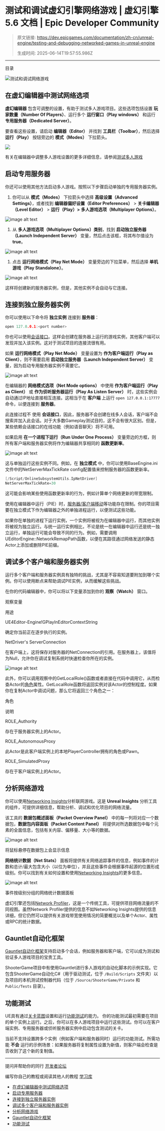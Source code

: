 # 测试和调试虚幻引擎网络游戏 | 虚幻引擎 5.6 文档 | Epic Developer Community

> 原文链接: https://dev.epicgames.com/documentation/zh-cn/unreal-engine/testing-and-debugging-networked-games-in-unreal-engine
> 
> 生成时间: 2025-06-14T19:57:55.986Z

---

目录

![测试和调试网络游戏](https://dev.epicgames.com/community/api/documentation/image/9b76d17d-4864-49b7-88f6-3a43cd53fcfd?resizing_type=fill&width=1920&height=335)

## 在虚幻编辑器中测试网络选项

**虚幻编辑器** 包含可调整的设置，有助于测试多人游戏项目。这些选项包括设置 **玩家数量（Number Of Players）**、运行多个 **运行窗口（Play windows）** 和运行 **专用服务器（Dedicated Server）**。

要查看这些设置，请启动 **编辑器（Editor）** 并找到 **工具栏（Toolbar）**，然后选择 **运行（Play）** 按钮旁边的 **模式（Modes）** 下拉箭头。

![](https://d1iv7db44yhgxn.cloudfront.net/documentation/images/2c86f88a-6032-4384-941e-2b2718986f3f/image_0.png)

有关在编辑器中调整多人游戏设置的更多详细信息，请参阅[测试多人游戏](/documentation/zh-cn/unreal-engine/testing-multiplayer-in-unreal-engine)

## 启动专用服务器

你还可以使用其他方法启动多人游戏。按照以下步骤启动单独的专用服务器实例。

1.  你可以从 **模式（Modes）** 下拉箭头中选择 **高级设置（Advanced Settings）**，或者找到 **编辑器偏好设置（Editor Preferences）** > **关卡编辑器（Level Editor）** > **运行（Play）> 多人游戏选项（Multiplayer Options）**。

![image alt text](https://d1iv7db44yhgxn.cloudfront.net/documentation/images/d0f66fb4-0eb6-4635-b2c9-24c74e02740b/image_1.png)

1.  从 **多人游戏选项（Multiplayer Options）类别**，找到 **启动独立服务器（Launch Independent Server）** 变量，然后点击该框，将其布尔值设为 **true**。

![image alt text](https://d1iv7db44yhgxn.cloudfront.net/documentation/images/bc1c6582-b569-405a-b75c-ec693eb16878/image_2.png)

1.  点击 **运行网络模式（Play Net Mode）** 变量旁边的下拉菜单，然后选择 **单机游戏（Play Standalone）**。

![image alt text](https://d1iv7db44yhgxn.cloudfront.net/documentation/images/be368e86-4284-420f-9dc6-b1ad946067e1/image_3.png)

这样将创建新的服务器实例，但是，其他实例不会自动与它连接。

## 连接到独立服务器实例

你可以使用以下命令将 **独立实例** 连接到 **服务器**：

```cpp
open 127.0.0.1:<port number>
```

你也可以使用[会话接口](/documentation/zh-cn/unreal-engine/online-subsystem-session-interface-in-unreal-engine)。这样会创建在服务器上运行的游戏实例，其他客户端可以发现并加入该实例。这对于测试项目的连接流很有用。

如果 **运行网络模式（Play Net Mode）** 变量设置为 **作为客户端运行（Play as Client）**，则不需要启用 **启动独立服务器（Launch Independent Server）** 变量，因为启动专用服务器实例不需要它。

![image alt text](https://d1iv7db44yhgxn.cloudfront.net/documentation/images/0c37c664-434c-4400-a1cb-ea4f4b32c2e1/image_4.png)

在编辑器的 **网络模式选项（Net Mode options）** 中使用 **作为客户端运行（Play as Client）** 或 **作为侦听服务器运行（Play As Listen Server）** 时，这些实例会自动通过IP地址直接相互连接。这相当于在 **客户端** 上运行 `open 127.0.0.1:17777` 命令，以便连接到 **服务器**。

此连接过程不 使用 **会话接口**，因此，服务器不会创建在线多人会话，客户端不会搜索并加入此会话。对于大多数Gameplay测试目的，这不会有很大区别。但是，某些依赖会话接口的在线功能（例如语音聊天）将不可用。

如果启用 **在一个进程下运行（Run Under One Process）** 变量旁边的方框，则所有客户端和服务器实例将作为编辑器共享相同的 **函数更新率**。

![image alt text](https://d1iv7db44yhgxn.cloudfront.net/documentation/images/be403bef-58d5-436d-afec-5e7bfc9b3020/image_5.png)

这与单独运行这些实例不同。例如，在 **独立模式** 中，你可以使用BaseEngine.ini文件中的NetServerMaxTickRate config配置值来控制服务器的函数更新率。

```cpp
[/Script/OnlineSubsystemUtils.IpNetDriver]
NetServerMaxTickRate=30
```

这可能会影响某些使用函数更新率的行为，例如计算单个网络更新的带宽限制。

使用在编辑器中运行（PIE）时，[服务器/客户端移动](/documentation/zh-cn/unreal-engine/travelling-in-multiplayer-in-unreal-engine)等功能存在限制。你的项目需要在独立模式下作为编辑器之外的单独进程运行，以便测试这些功能。

如果你在单独的进程下运行实例，一个实例将被视为在编辑器中运行，而其他实例将被视为独立运行。与统一运行实例相比，不论是统一在编辑器中运行还是统一独立运行，单独运行可能会导致不同的行为。例如，需要调用UEditorEngine::NetworkRemapPath函数，以便在其路径通过网络发送的静态Actor上添加或删除PIE前缀。

## 调试多个客户端和服务器实例

运行多个客户端和服务器实例具有独特的挑战，尤其是不容易知道要附加到哪个实例。你可以使用断点来帮助调试PIE实例，从而缓解这些挑战。

在你的代码编辑器中，你可以将以下变量添加到你的 **观察（Watch）** 窗口。

观察变量

用途

UE4Editor-Engine!GPlayInEditorContextString

确定你当前正在逐步执行的实例。

NetDriver's ServerConnection

在客户端上，这将保存对服务器的NetConnection的引用。在服务器上，该值将为Null，允许你在调试复制系统时快速检查你所在的实例。

![image alt text](https://d1iv7db44yhgxn.cloudfront.net/documentation/images/cc6d3029-963c-4957-8968-f8d44067cff7/image_6.png)

此外，你可以调用观察中的GetLocalRole()函数或者直接在代码中调用它，从而检查Actor的[角色](/documentation/zh-cn/unreal-engine/actor-role-and-remote-role-in-unreal-engine)属性。GetLocalRole函数将返回实例对该Actor的控制程度。如果你在复制Actor中调试问题，那么它将返回三个角色之一：

角色

说明

ROLE\_Authority

存在于服务器实例上的Actor。

ROLE\_AutonomousProxy

此Actor是此客户端实例上的本地PlayerController拥有的角色或Pawn。

ROLE\_SimulatedProxy

存在于客户端实例上的Actor。

## 分析网络游戏

你可以使用[Networking Insights](/documentation/zh-cn/unreal-engine/networking-insights-in-unreal-engine)分析联网游戏。这是 **Unreal Insights** 分析工具的组件，可提供详细信息，帮助分析、调试和优化项目的网络流量。

该工具的 **数据包概述面板（Packet Overview Panel）** 中的每一列将对应一个数据包，**数据包内容面板（Packet Content Panel）** 将提供对所选数据包中每个元素的全面信息，包括有关内容、偏移量、大小等的数据。

![image alt text](https://d1iv7db44yhgxn.cloudfront.net/documentation/images/47827df9-9cb9-4fe3-a68e-b5e9a244ab21/image_7.jpg)

将鼠标悬停在数据包上会显示信息

**网络统计数据（Net Stats）** 面板将提供有关网络追踪事件的信息，例如事件的计数和总计/最大包含大小（以位为单位），并且这些事件会根据事件起源的位置形成级别。你可以找到有关如何设置和使用[Networking Insights](/documentation/zh-cn/unreal-engine/networking-insights-in-unreal-engine)的更多信息。

![image alt text](https://d1iv7db44yhgxn.cloudfront.net/documentation/images/e3ab3a5b-c365-4128-b5f7-b7f1728bc6f1/image_8.jpg)

事件按级别分组的网络统计数据面板

虚幻引擎还包括[Network Profiler](/documentation/zh-cn/unreal-engine/using-the-network-profiler-in-unreal-engine)，这是一个传统工具，可提供项目网络流量的不同视图。虽然Network Profiler提供的信息不如Networking Insights提供的信息详细，但它仍然可以提供有关游戏带宽使用情况的简要概览以及单个Actor、属性或RPC的统计数据。

## Gauntlet自动化框架

[Gauntlet自动化框架](/documentation/zh-cn/unreal-engine/gauntlet-automation-framework-in-unreal-engine)支持启动多个会话，例如服务器和客户端，它可以成为测试和验证多人游戏项目的宝贵工具。

ShooterGame项目中有使用Gauntlet进行多人游戏的自动化脚本的示例实现。它包含ShooterGame自动化C#（用于驱动测试，位于 `/Build/Scripts` 文件夹）以及项目的本机测试控制器代码（位于 `/Source/ShooterGame/Private` 和 `Public/Tests` 目录）。

## 功能测试

UE具有通过[关卡蓝图](/documentation/404)设置和运行[功能测试](/documentation/404)的能力。 你的功能测试最初需要在项目的单个实例上运行。之后，你可以在多人游戏项目中运行这些测试。你可以在客户端实例、专用服务器或侦听服务器实例中启动包含测试的关卡。

当前不支持设置跨多个实例（例如客户端和服务器同时）运行的功能测试。所需功能 **不会** 运行的示例场景：如果服务器将复制属性设置为新值，则客户端会检查是否收到了这个新的复制值。

* * *

提问并帮助你的同行 [开发者论坛](https://forums.unrealengine.com/categories?tag=unreal-engine)

编写你自己的教程或阅读其他人的教程 [学习库](https://dev.epicgames.com/community/unreal-engine/learning)

-   [在虚幻编辑器中测试网络选项](/documentation/zh-cn/unreal-engine/testing-and-debugging-networked-games-in-unreal-engine#%E5%9C%A8%E8%99%9A%E5%B9%BB%E7%BC%96%E8%BE%91%E5%99%A8%E4%B8%AD%E6%B5%8B%E8%AF%95%E7%BD%91%E7%BB%9C%E9%80%89%E9%A1%B9)
-   [启动专用服务器](/documentation/zh-cn/unreal-engine/testing-and-debugging-networked-games-in-unreal-engine#%E5%90%AF%E5%8A%A8%E4%B8%93%E7%94%A8%E6%9C%8D%E5%8A%A1%E5%99%A8)
-   [连接到独立服务器实例](/documentation/zh-cn/unreal-engine/testing-and-debugging-networked-games-in-unreal-engine#%E8%BF%9E%E6%8E%A5%E5%88%B0%E7%8B%AC%E7%AB%8B%E6%9C%8D%E5%8A%A1%E5%99%A8%E5%AE%9E%E4%BE%8B)
-   [调试多个客户端和服务器实例](/documentation/zh-cn/unreal-engine/testing-and-debugging-networked-games-in-unreal-engine#%E8%B0%83%E8%AF%95%E5%A4%9A%E4%B8%AA%E5%AE%A2%E6%88%B7%E7%AB%AF%E5%92%8C%E6%9C%8D%E5%8A%A1%E5%99%A8%E5%AE%9E%E4%BE%8B)
-   [分析网络游戏](/documentation/zh-cn/unreal-engine/testing-and-debugging-networked-games-in-unreal-engine#%E5%88%86%E6%9E%90%E7%BD%91%E7%BB%9C%E6%B8%B8%E6%88%8F)
-   [Gauntlet自动化框架](/documentation/zh-cn/unreal-engine/testing-and-debugging-networked-games-in-unreal-engine#gauntlet%E8%87%AA%E5%8A%A8%E5%8C%96%E6%A1%86%E6%9E%B6)
-   [功能测试](/documentation/zh-cn/unreal-engine/testing-and-debugging-networked-games-in-unreal-engine#%E5%8A%9F%E8%83%BD%E6%B5%8B%E8%AF%95)
